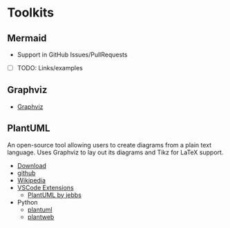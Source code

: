 
# Toolkits

## Mermaid
* Support in GitHub Issues/PullRequests
* [ ] TODO: Links/examples

## Graphviz
* [Graphviz](https://www.graphviz.org/)

## PlantUML
An open-source tool allowing users to create diagrams from a plain text language. Uses Graphviz to lay out its diagrams and Tikz for LaTeX support. 


* [Download](https://sourceforge.net/projects/plantuml/)
* [github](https://github.com/plantuml/plantuml)
* [Wikipedia](https://en.wikipedia.org/wiki/PlantUML)
* [VSCode Extensions](https://marketplace.visualstudio.com/)
  * [PlantUML by jebbs](https://marketplace.visualstudio.com/items?itemName=jebbs.plantuml) 
* Python
  * [plantuml](https://pypi.org/project/plantuml/)
  * [plantweb](https://plantweb.readthedocs.io/)


